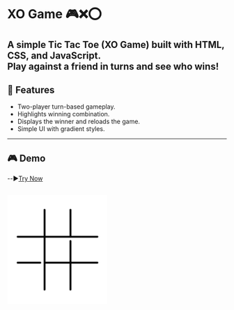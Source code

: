# XO Game 🎮❌⭕  

A simple **Tic Tac Toe (XO Game)** built with **HTML, CSS, and JavaScript**.  
Play against a friend in turns and see who wins!
---

## 🚀 Features
- Two-player turn-based gameplay.
- Highlights winning combination.
- Displays the winner and reloads the game.
- Simple UI with gradient styles.

---

## 🎮 Demo
--▶️[Try Now](https://omarlokma.github.io/Tic-Tac-Toe-XO-Game/)



![XO Game Demo](./xo-game.gif)
---





